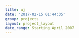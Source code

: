 ```yaml
---
title: uj
date: '2017-02-15 01:44:35'
group: projects
layout: project_layout
date_range: Starting April 2007
---
```

